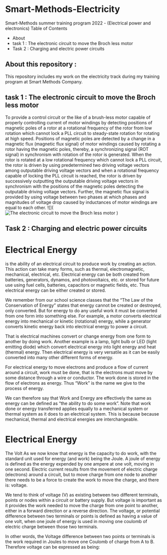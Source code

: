 # Smart-Methods-Electricity
Smart-Methods summer training program 2022 - (Electrical power and electronics)
Table of Contents 
- About 
- task 1 : The electronic circuit to move the Broch less motor 
- Task 2 : Charging and electric power circuits
## About this repository : 
This repository includes my work on the electricity track during my training program at Smart Methods Company.
## task 1 : The electronic circuit to move the Broch less motor
To provide a control circuit or the like of a brush-less motor capable of properly controlling current of motor windings by detecting positions of magnetic poles of a rotor at a rotational frequency of the rotor from low rotation which cannot lock a PLL circuit to steady-state rotation for rotating at high speed. Positions of magnetic poles are detected by a change in a magnetic flux (magnetic flux signal) of motor windings caused by rotating a rotor having the magnetic poles, thereby, a synchronizing signal (ROT signal) in synchronism with rotation of the rotor is generated. When the rotor is rotated at a low rotational frequency which cannot lock a PLL circuit, the rotor is driven by using predetermined two driving voltage vectors among outputable driving voltage vectors and when a rotational frequency capable of locking the PLL circuit is reached, the rotor is driven by successively outputting the outputable driving voltage vectors in synchronism with the positions of the magnetic poles detecting the outputable driving voltage vectors. Further, the magnetic flux signal is provided by using voltage between two phases at which phases and magnitudes of voltage drop caused by inductances of motor windings are equal to each other.
![](![The electronic circuit to move the Broch less motor](https://user-images.githubusercontent.com/108503091/180209415-6b1b81ef-7627-49d1-8d25-d9eabe1c1d86.png)
)
## Task 2 : Charging and electric power circuits
# Electrical Energy 
is the ability of an electrical circuit to produce work by creating an action. This action can take many forms, such as thermal, electromagnetic, mechanical, electrical, etc. Electrical energy can be both created from batteries, generators, dynamos, and photovoltaics, etc. or stored for future use using fuel cells, batteries, capacitors or magnetic fields, etc. Thus electrical energy can be either created or stored.

We remember from our school science classes that the “The Law of the Conservation of Energy” states that energy cannot be created or destroyed, only converted. But for energy to do any useful work it must be converted from one form into something else. For example, a motor converts electrical energy into mechanical or kinetic (rotational) energy, while a generator converts kinetic energy back into electrical energy to power a circuit.

That is electrical machines convert or change energy from one form to another by doing work. Another example is a lamp, light bulb or LED (light emitting diode) which convert electrical energy into light energy and heat (thermal) energy. Then electrical energy is very versatile as it can be easily converted into many other different forms of energy.

For electrical energy to move electrons and produce a flow of current around a circuit, work must be done, that is the electrons must move by some distance through a wire or conductor. The work done is stored in the flow of electrons as energy. Thus “Work” is the name we give to the process of energy.

We can therefore say that Work and Energy are effectively the same as energy can be defined as “the ability to do some work”. Note that work done or energy transferred applies equally to a mechanical system or thermal system as it does to an electrical system. This is because because mechanical, thermal and electrical energies are interchangeable.

# Electrical Energy
The Volt
As we now know that energy is the capacity to do work, with the standard unit used for energy (and work) being the Joule. A joule of energy is defined as the energy expended by one ampere at one volt, moving in one second. Electric current results from the movement of electric charge (electrons) around a circuit, but to move charge from one node to another there needs to be a force to create the work to move the charge, and there is: voltage.

We tend to think of voltage (V) as existing between two different terminals, points or nodes within a circuit or battery supply. But voltage is important as it provides the work needed to move the charge from one point to another, either in a forward direction or a reverse direction. The voltage, or potential difference between two terminals or points is defined as having a value of one volt, when one joule of energy is used in moving one coulomb of electric charge between those two terminals.

In other words, the Voltage difference between two points or terminals is the work required in Joules to move one Coulomb of charge from A to B. Therefore voltage can be expressed as being:
